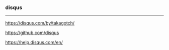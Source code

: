 ### disqus 
---
https://disqus.com/by/takagotch/


https://github.com/disqus

https://help.disqus.com/en/





```
```

```
```

```
```


